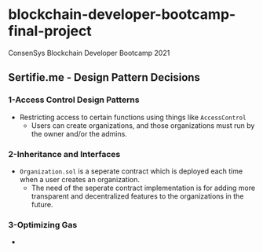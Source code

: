 # blockchain-developer-bootcamp-final-project
ConsenSys Blockchain Developer Bootcamp 2021

## Sertifie.me - Design Pattern Decisions

### 1-Access Control Design Patterns

- Restricting access to certain functions using things like `AccessControl`
  - Users can create organizations, and those organizations must run by the owner and/or the admins.

### 2-Inheritance and Interfaces 

- `Organization.sol` is a seperate contract which is deployed each time when a user creates an organization.
  - The need of the seperate contract implementation is for adding more transparent and decentralized features to the organizations in the future.

### 3-Optimizing Gas

-